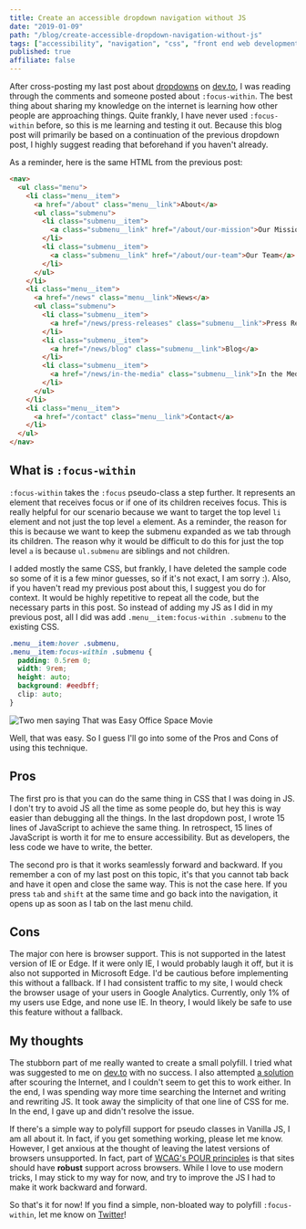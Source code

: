```yaml
---
title: Create an accessible dropdown navigation without JS
date: "2019-01-09"
path: "/blog/create-accessible-dropdown-navigation-without-js"
tags: ["accessibility", "navigation", "css", "front end web development"]
published: true
affiliate: false
---
```



After cross-posting my last post about [dropdowns](/blog/create-accessible-dropdown-navigation) on [dev.to](https://dev.to/), I was reading through the comments and someone posted about `:focus-within`. The best thing about sharing my knowledge on the internet is learning how other people are approaching things. Quite frankly, I have never used `:focus-within` before, so this is me learning and testing it out. Because this blog post will primarily be based on a continuation of the previous dropdown post, I highly suggest reading that beforehand if you haven't already.

As a reminder, here is the same HTML from the previous post:
```html
<nav>
  <ul class="menu">
    <li class="menu__item">
      <a href="/about" class="menu__link">About</a>
      <ul class="submenu">
        <li class="submenu__item">
          <a class="submenu__link" href="/about/our-mission">Our Mission</a>
        </li>
        <li class="submenu__item">
          <a class="submenu__link" href="/about/our-team">Our Team</a>
        </li>
      </ul>
    </li>
    <li class="menu__item">
      <a href="/news" class="menu__link">News</a>
      <ul class="submenu">
        <li class="submenu__item">
          <a href="/news/press-releases" class="submenu__link">Press Releases</a>
        </li>
        <li class="submenu__item">
          <a href="/news/blog" class="submenu__link">Blog</a>
        </li>
        <li class="submenu__item">
          <a href="/news/in-the-media" class="submenu__link">In the Media</a>
        </li>
      </ul>
    </li>
    <li class="menu__item">
      <a href="/contact" class="menu__link">Contact</a>
    </li>
  </ul>
</nav>
```

## What is `:focus-within`

`:focus-within` takes the `:focus` pseudo-class a step further. It represents an element that receives focus or if one of its children receives focus. This is really helpful for our scenario because we want to target the top level `li` element and not just the top level `a` element. As a reminder, the reason for this is because we want to keep the submenu expanded as we tab through its children. The reason why it would be difficult to do this for just the top level `a` is because `ul.submenu` are siblings and not children. 

I added mostly the same CSS, but frankly, I have deleted the sample code so some of it is a few minor guesses, so if it's not exact, I am sorry :). Also, if you haven't read my previous post about this, I suggest you do for context. It would be highly repetitive to repeat all the code, but the necessary parts in this post. So instead of adding my JS as I did in my previous post, all I did was add `.menu__item:focus-within .submenu` to the existing CSS.

```css
.menu__item:hover .submenu,
.menu__item:focus-within .submenu {
  padding: 0.5rem 0;
  width: 9rem;
  height: auto;
  background: #eedbff;
  clip: auto;
}
```

![Two men saying That was Easy Office Space Movie](https://media.giphy.com/media/zcCGBRQshGdt6/giphy.gif)

Well, that was easy. So I guess I'll go into some of the Pros and Cons of using this technique. 

## Pros
The first pro is that you can do the same thing in CSS that I was doing in JS. I don't try to avoid JS all the time as some people do, but hey this is way easier than debugging all the things. In the last dropdown post, I wrote 15 lines of JavaScript to achieve the same thing. In retrospect, 15 lines of JavaScript is worth it for me to ensure accessibility. But as developers, the less code we have to write, the better.

The second pro is that it works seamlessly forward and backward. If you remember a con of my last post on this topic, it's that you cannot tab back and have it open and close the same way. This is not the case here. If you press `tab` and `shift` at the same time and go back into the navigation, it opens up as soon as I tab on the last menu child. 

## Cons
The major con here is browser support. This is not supported in the latest version of IE or Edge. If it were only IE, I would probably laugh it off, but it is also not supported in Microsoft Edge. I'd be cautious before implementing this without a fallback. If I had consistent traffic to my site, I would check the browser usage of your users in Google Analytics. Currently, only 1% of my users use Edge, and none use IE. In theory, I would likely be safe to use this feature without a fallback.

## My thoughts

The stubborn part of me really wanted to create a small polyfill. I tried what was suggested to me on [dev.to](https://dev.to/link2twenty/comment/7bp1) with no success. I also attempted [a solution](https://gomakethings.com/testing-for-css-pseudo-class-support-with-vanilla-javascript/) after scouring the Internet, and I couldn't seem to get this to work either. In the end, I was spending way more time searching the Internet and writing and rewriting JS. It took away the simplicity of that one line of CSS for me. In the end, I gave up and didn't resolve the issue. 

If there's a simple way to polyfill support for pseudo classes in Vanilla JS, I am all about it. In fact, if you get something working, please let me know. However, I get anxious at the thought of leaving the latest versions of browsers unsupported. In fact, part of [WCAG's POUR principles](https://webaim.org/articles/pour/) is that sites should have **robust** support across browsers. While I love to use modern tricks, I may stick to my way for now, and try to improve the JS I had to make it work backward and forward. 

So that's it for now! If you find a simple, non-bloated way to polyfill `:focus-within`, let me know on [Twitter](https://twitter.com/littlekope0903)!